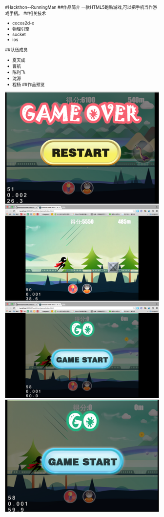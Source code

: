 #Hackthon--RunningMan
##作品简介
一款HTML5跑酷游戏,可以把手机当作游戏手柄。
##相关技术
*	cocos2d-x
*	物理引擎
*	socket
*	ios


##队伍成员
*	夏天成 
*	曹航
*	陈利飞
*	沈源
*	程杨
##作品预览
<img src='https://github.com/caohanghust/hackthoon/blob/master/game/img/%E5%B1%8F%E5%B9%95%E5%BF%AB%E7%85%A7%202015-10-25%20%E4%B8%8A%E5%8D%889.56.09.png'>

<img src='https://github.com/caohanghust/hackthoon/blob/master/game/img/%E5%B1%8F%E5%B9%95%E5%BF%AB%E7%85%A7%202015-10-25%20%E4%B8%8A%E5%8D%889.56.18.png'>

<img src='https://github.com/caohanghust/hackthoon/blob/master/game/img/%E5%B1%8F%E5%B9%95%E5%BF%AB%E7%85%A7%202015-10-25%20%E4%B8%8A%E5%8D%889.56.38.png'>

<img src='https://github.com/caohanghust/hackthoon/blob/master/game/img/%E5%B1%8F%E5%B9%95%E5%BF%AB%E7%85%A7%202015-10-25%20%E4%B8%8A%E5%8D%889.56.42.png'>
   	